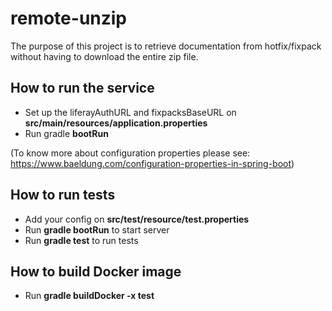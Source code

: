 # remote-unzip
The purpose of this project is to retrieve documentation from hotfix/fixpack without having to download the entire zip file.

## How to run the service
* Set up the liferayAuthURL and fixpacksBaseURL on **src/main/resources/application.properties**
* Run gradle **bootRun**

(To know more about configuration properties please see: https://www.baeldung.com/configuration-properties-in-spring-boot)

## How to run tests
* Add your config on **src/test/resource/test.properties**
* Run **gradle bootRun** to start server
* Run **gradle test** to run tests

## How to build Docker image
* Run **gradle buildDocker -x test**
